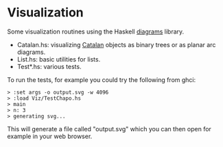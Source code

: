 # Visualization

Some visualization routines using the Haskell [diagrams](http://projects.haskell.org/diagrams/) library.

* Catalan.hs: visualizing [Catalan](https://en.wikipedia.org/wiki/Catalan_number) objects as binary trees or as planar arc diagrams.
* List.hs: basic utilities for lists.
* Test*.hs: various tests.

To run the tests, for example you could try the following from ghci:

```
> :set args -o output.svg -w 4096
> :load Viz/TestChapo.hs
> main
> n: 3
> generating svg...
```

This will generate a file called "output.svg" which you can then open for example in your web browser.
